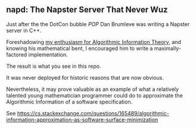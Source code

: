 ## napd: The Napster Server That Never Wuz

Just after the the DotCon bubble *POP* Dan Brumleve was writing a Napster server in C++.

Foreshadowing [my enthusiasm for Algorithmic Information Theory](http://prize.hutter1.net/#history), and knowing his mathematical bent, I encouraged him to write a maximally-factored implementation.

The result is what you see in this repo.

It was never deployed for historic reasons that are now obvious.

Nevertheless, it may prove valuable as an example of what a relatively talented young mathematician programmer could do to approximate the Algorithmic Information of a software specification.

See https://cs.stackexchange.com/questions/165489/algorithmic-information-approximation-as-software-surface-minimization
